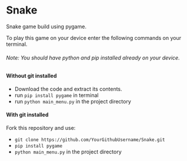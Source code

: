 # Snake

Snake game build using pygame.

To play this game on your device enter the following commands on your terminal. <br>
###### <i> Note: You should have python and pip installed already on your device. </i>

#### Without git installed
- Download the code and extract its contents.
- run `pip install pygame` in terminal
- run `python main_menu.py` in the project directory

#### With git installed
Fork this repository and use:
- `git clone https://github.com/YourGithubUsername/Snake.git`
- `pip install pygame`
- `python main_menu.py` in the project directory

